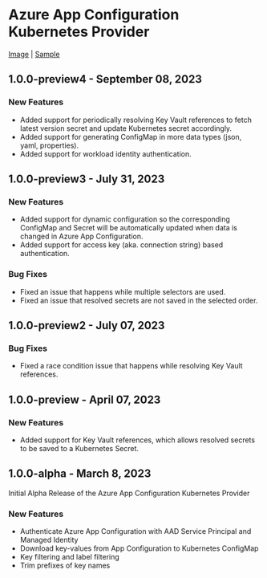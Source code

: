# Azure App Configuration Kubernetes Provider

[Image][image] | [Sample][sample]

## 1.0.0-preview4 - September 08, 2023

### New Features
* Added support for periodically resolving Key Vault references to fetch latest version secret and update Kubernetes secret accordingly.
* Added support for generating ConfigMap in more data types (json, yaml, properties).
* Added support for workload identity authentication.

## 1.0.0-preview3 - July 31, 2023

### New Features

* Added support for dynamic configuration so the corresponding ConfigMap and Secret will be automatically updated when data is changed in Azure App Configuration.
* Added support for access key (aka. connection string) based authentication.

### Bug Fixes

* Fixed an issue that happens while multiple selectors are used.
* Fixed an issue that resolved secrets are not saved in the selected order.

## 1.0.0-preview2 - July 07, 2023

### Bug Fixes

* Fixed a race condition issue that happens while resolving Key Vault references.

## 1.0.0-preview - April 07, 2023

### New Features

* Added support for Key Vault references, which allows resolved secrets to be saved to a Kubernetes Secret.

## 1.0.0-alpha - March 8, 2023

Initial Alpha Release of the Azure App Configuration Kubernetes Provider

### New Features

* Authenticate Azure App Configuration with AAD Service Principal and Managed Identity
* Download key-values from App Configuration to Kubernetes ConfigMap
* Key filtering and label filtering
* Trim prefixes of key names

[image]: https://mcr.microsoft.com/product/azure-app-configuration/kubernetes-provider/about
[sample]: https://learn.microsoft.com/azure/azure-app-configuration/quickstart-azure-kubernetes-service
